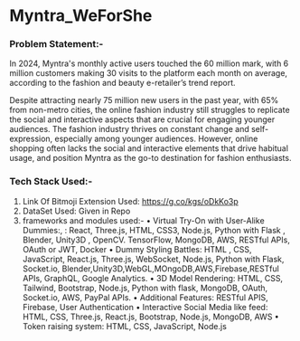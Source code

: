 # Myntra_WeForShe
### Problem Statement:-
In 2024, Myntra's monthly active users touched the 60 million mark, with 6 million customers making 30 visits to the platform each month on average, according to the fashion and beauty e-retailer’s trend report.

Despite attracting nearly 75 million new users in the past year, with 65% from non-metro cities, the online fashion industry still struggles to replicate the social and interactive aspects that are crucial for engaging younger audiences. The fashion industry thrives on constant change and self-expression, especially among younger audiences. However, online shopping often lacks the social and interactive elements that drive habitual usage, and position Myntra as the go-to destination for fashion enthusiasts.

### Tech Stack Used:-

1. Link Of Bitmoji Extension Used: https://g.co/kgs/oDkKo3p
2. DataSet Used: Given in Repo
3. frameworks and modules used:-
• Virtual Try-On with User-Alike Dummies:, : React, Three.js, HTML, CSS3, 
Node.js, Python with Flask , Blender, Unity3D , OpenCV. TensorFlow, MongoDB, 
AWS, RESTful APIs, OAuth or JWT, Docker
 • Dummy Styling Battles: HTML , CSS, JavaScript, React.js, Three.js, WebSocket, 
Node.js, Python with Flask, Socket.io, 
Blender,Unity3D,WebGL,MOngoDB,AWS,Firebase,RESTful APIs, GraphQL, 
Google Analytics.
 • 3D Model Rendering: HTML, CSS, Tailwind, Bootstrap, Node.js, Python with 
flask, MongoDB, OAuth, Socket.io, AWS, PayPal APIs.
 • Additional Features: RESTful APIS, Firebase, User Authentication
 • Interactive Social Media like feed: HTML, CSS,
 Three.js, React.js, Bootstrap, Node.js, MongoDB, 
AWS
 • Token raising system: HTML, CSS, JavaScript, Node.js
